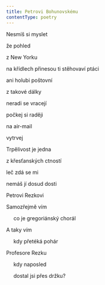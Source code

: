 ```yaml
---
title: Petrovi Bohunovskému
contentType: poetry
---
```


<section>

Nesmíš si myslet

že pohled

z New Yorku

na křídlech přinesou ti stěhovaví ptáci

ani holubi poštovní

z takové dálky

neradi se vracejí

počkej si raději

na air-mail

vytrvej

Trpělivost je jedna

z křesťanských ctností

leč zdá se mi

nemáš jí dosud dosti

Petrovi Rezkovi

Samozřejmě vím

     co je gregoriánský chorál

A taky vím

     kdy přetéká pohár

Profesore Rezku

     kdy naposled

     dostal jsi přes držku?

</section>
